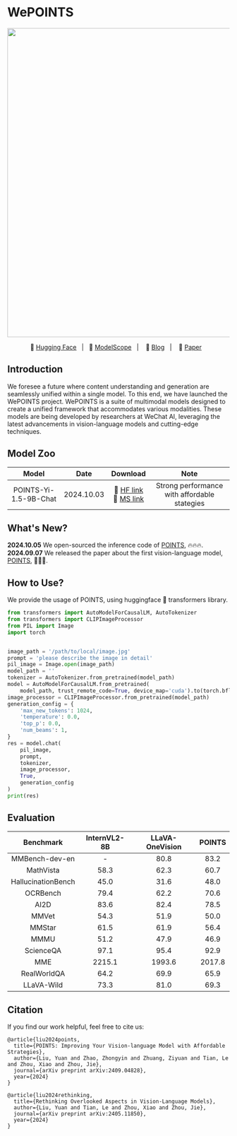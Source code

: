 # WePOINTS

<p align="center">
    <img src="https://github.com/user-attachments/assets/4d5424e0-af7e-4a5e-8c77-6743e21f79db" width="700"/>
<p>
<p align="center">
        🤗 <a href="">Hugging Face</a>&nbsp&nbsp | &nbsp&nbsp🤖 <a href="">ModelScope</a>&nbsp&nbsp | &nbsp&nbsp 📑 <a href="">Blog</a> &nbsp&nbsp| &nbsp&nbsp 📑 <a href="https://arxiv.org/abs/2409.04828">Paper</a> &nbsp&nbsp  </a>
</p>

## Introduction

We foresee a future where content understanding and generation are seamlessly unified within a single model. To this end, we have launched the WePOINTS project. WePOINTS is a suite of multimodal models designed to create a unified framework that accommodates various modalities. These models are being developed by researchers at WeChat AI, leveraging the latest advancements in vision-language models and cutting-edge techniques.

## Model Zoo

|         Model         |    Date    |               Download               |                     Note                     |
| :-------------------: | :--------: | :----------------------------------: | :------------------------------------------: |
| POINTS-Yi-1.5-9B-Chat | 2024.10.03 | 🤗 [HF link](<>)<br>🤖 [MS link](<>) | Strong performance with affordable stategies |

## What's New?

**2024.10.05** We open-sourced the inference code of [POINTS](<>), 🔥🔥🔥.
<br>
**2024.09.07** We released the paper about the first vision-language model, [POINTS](https://arxiv.org/abs/2409.04828), 🚀🚀🚀.

## How to Use?

We provide the usage of POINTS, using huggingface 🤗 transformers library.
<br>

```python
from transformers import AutoModelForCausalLM, AutoTokenizer
from transformers import CLIPImageProcessor
from PIL import Image
import torch


image_path = '/path/to/local/image.jpg'
prompt = 'please describe the image in detail'
pil_image = Image.open(image_path)
model_path = ''
tokenizer = AutoTokenizer.from_pretrained(model_path)
model = AutoModelForCausalLM.from_pretrained(
    model_path, trust_remote_code=True, device_map='cuda').to(torch.bfloat16)
image_processor = CLIPImageProcessor.from_pretrained(model_path)
generation_config = {
    'max_new_tokens': 1024,
    'temperature': 0.0,
    'top_p': 0.0,
    'num_beams': 1,
}
res = model.chat(
    pil_image,
    prompt,
    tokenizer,
    image_processor,
    True,
    generation_config
)
print(res)
```

## Evaluation

|     Benchmark      | InternVL2-8B | LLaVA-OneVision | POINTS |
| :----------------: | :----------: | :-------------: | :----: |
|   MMBench-dev-en   |      -       |      80.8       |  83.2  |
|     MathVista      |     58.3     |      62.3       |  60.7  |
| HallucinationBench |     45.0     |      31.6       |  48.0  |
|      OCRBench      |     79.4     |      62.2       |  70.6  |
|        AI2D        |     83.6     |      82.4       |  78.5  |
|       MMVet        |     54.3     |      51.9       |  50.0  |
|       MMStar       |     61.5     |      61.9       |  56.4  |
|        MMMU        |     51.2     |      47.9       |  46.9  |
|     ScienceQA      |     97.1     |      95.4       |  92.9  |
|        MME         |    2215.1    |     1993.6      | 2017.8 |
|    RealWorldQA     |     64.2     |      69.9       |  65.9  |
|     LLaVA-Wild     |     73.3     |      81.0       |  69.3  |

## Citation

If you find our work helpful, feel free to cite us:

```
@article{liu2024points,
  title={POINTS: Improving Your Vision-language Model with Affordable Strategies},
  author={Liu, Yuan and Zhao, Zhongyin and Zhuang, Ziyuan and Tian, Le and Zhou, Xiao and Zhou, Jie},
  journal={arXiv preprint arXiv:2409.04828},
  year={2024}
}

@article{liu2024rethinking,
  title={Rethinking Overlooked Aspects in Vision-Language Models},
  author={Liu, Yuan and Tian, Le and Zhou, Xiao and Zhou, Jie},
  journal={arXiv preprint arXiv:2405.11850},
  year={2024}
}
```
